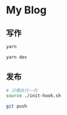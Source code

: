 # My Blog

## 写作

```bash
yarn

yarn dev
```

## 发布

```bash
# 只需执行一次
source ./init-hook.sh

git push
```
